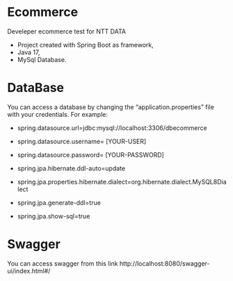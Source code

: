 <h1>Ecommerce</h1>
Develeper ecommerce test for NTT DATA

+ Project created with Spring Boot as framework, 
+ Java 17, 
+ MySql Database.
  
<h1>DataBase</h1>
You can access a database by changing the “application.properties” file with your credentials.
For example:

+ spring.datasource.url=jdbc:mysql://localhost:3306/dbecommerce
+ spring.datasource.username= [YOUR-USER]
+ spring.datasource.password= [YOUR-PASSWORD]

+ spring.jpa.hibernate.ddl-auto=update
+ spring.jpa.properties.hibernate.dialect=org.hibernate.dialect.MySQL8Dialect

+ spring.jpa.generate-ddl=true
+ spring.jpa.show-sql=true

<h1>Swagger</h1>
You can access swagger from this link
http://localhost:8080/swagger-ui/index.html#/

